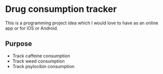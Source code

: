 # Drug consumption tracker
This is a programming project idea which I would love to have as an online app or for iOS or Android. 
## Purpose
- Track caffeine consumption
- Track weed consumption
- Track psylocibin consumption

